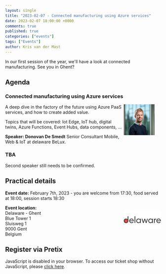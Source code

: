 ```yaml
---
layout: single
title: "2023-02-07 - Connected manufacturing using Azure services"
date: 2023-02-07 18:00:00 +0000
comments: true
published: true
categories: ["events"]
tags: ["Events"]
author: Kris van der Mast
---
```


In our first session of the year, we'll have a look at connected manufacturing. See you in Ghent?

## Agenda

### Connected manufacturing using Azure services

<img src="/assets/media/speakers/donovan-de-smedt.jpg" alt="Donovan De Smedt" align="right" height="100" width="100" style="margin-right: 20px;">
A deep dive in the factory of the future using Azure PaaS services, and how to create added value.

Topics that will be covered: Iot Edge, IoT hub, digital twins, Azure Functions, Event Hubs, data components, ...

**Speaker: Donovan De Smedt** Senior Consultant Mobile, Web & IoT at delaware BeLux.

### TBA

Second speaker still needs to be confirmed.

## Practical details

**Event date:** February 7th, 2023 - you are welcome from 17:30, food served at 18:00, session starts 18:30

**Event location:**<br />
<img width="120" height="60" align="right" alt="" src="/assets/media/sponsors/logo-delaware.png">Delaware - Ghent  
Blue Tower 1  
Sluisweg 1  
9000 Gent  
Belgium

## Register via Pretix

<link rel="stylesheet" type="text/css" href="https://pretix.eu/azug/20230207/widget/v1.css">
<script type="text/javascript" src="https://pretix.eu/widget/v1.en.js" async></script>
<pretix-widget event="https://pretix.eu/azug/20230207/"></pretix-widget>
<noscript>
   <div class="pretix-widget">
        <div class="pretix-widget-info-message">
            JavaScript is disabled in your browser. To access our ticket shop without JavaScript, please <a target="_blank" rel="noopener" href="https://pretix.eu/azug/20230207/">click here</a>.
        </div>
    </div>
</noscript>
